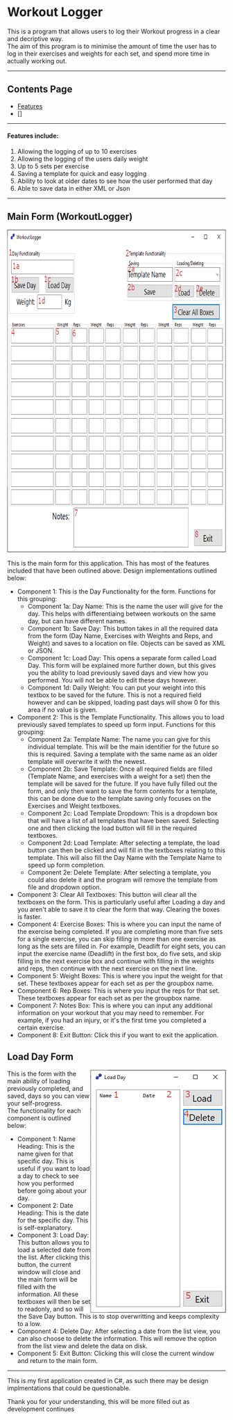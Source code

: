 # Workout Logger


This is a program that allows users to log their Workout progress in a clear and decriptive way.<br> The aim of this program is to minimise the amount of time the user has to log in their exercises and weights for each set, and spend more time in actually working out.

---
## Contents Page
* [Features](#features)
* []

---
<a name="features"></a>
#### Features include:

  1. Allowing the logging of up to 10 exercises
  2. Allowing the logging of the users daily weight
  3. Up to 5 sets per exercise
  4. Saving a template for quick and easy logging
  5. Ability to look at older dates to see how the user performed that day
  6. Able to save data in either XML or Json

---
<a name="mainform"></a>
## Main Form (WorkoutLogger)

<img align="centre" width="763" height="741" src="readme_imgs/main.png">

This is the main form for this application. This has most of the features included that have been outlined above. Design implementations outlined below:

* Component 1: This is the Day Functionality for the form. Functions for this grouping:
  * Component 1a: Day Name: This is the name the user will give for the day. This helps with differentiaing between workouts on the same day, but can have different names.
  * Component 1b: Save Day: This button takes in all the required data from the form (Day Name, Exercises with Weights and Reps, and Weight) and saves to a location on file. Objects can be saved as XML or JSON.
  * Component 1c: Load Day: This opens a separate form called Load Day. This form will be explained more further down, but this gives you the ability to load previously saved days and view how you performed. You will not be able to edit these days however.
  * Component 1d: Daily Weight: You can put your weight into this textbox to be saved for the future. This is not a required field however and can be skipped, loading past days will show 0 for this  area if no value is given.
* Component 2: This is the Template Functionality. This allows you to load previously saved templates to speed up form input. Functions for this grouping:
  * Component 2a: Template Name: The name you can give for this individual template. This will be the main identifier for the future so this is required. Saving a template with the same name as an older template will overwrite it with the newest.
  * Component 2b: Save Template: Once all required fields are filled (Template Name, and exercises with a weight for a set) then the template will be saved for the future. If you have fully filled out the form, and only then want to save the form contents for a template, this can be done due to the template saving only focuses on the Exercises and Weight textboxes.
  * Component 2c: Load Template Dropdown: This is a dropdown box that will have a list of all templates that have been saved. Selecting one and then clicking the load button will fill in the required textboxes. 
  * Component 2d: Load Template: After selecting a template, the load button can then be clicked and will fill in the textboxes relating to this template. This will also fill the Day Name with the Template Name to speed up form completion.
  * Component 2e: Delete Template: After selecting a template, you could also delete it and the program will remove the template from file and dropdown option.
* Component 3: Clear All Textboxes: This button will clear all the textboxes on the form. This is particularly useful after Loading a day and you aren't able to save it to clear the form that way. Clearing the boxes is faster.
* Component 4: Exercise Boxes: This is where you can input the name of the exercise being completed. If you are completing more than five sets for a single exercise, you can skip filling in more than one exercise as long as the sets are filled in. For example, Deadlift for eight sets, you can input the exercise name (Deadlift) in the first box, do five sets, and skip filling in the next exercise box and continue with filling in the weights and reps, then continue with the next exercise on the next line.
* Component 5: Weight Boxes: This is where you input the weight for that set. These textboxes appear for each set as per the groupbox name.
* Component 6: Rep Boxes: This is where you input the reps for that set. These textboxes appear for each set as per the groupbox name.
* Component 7: Notes Box: This is where you can input any additional information on your workout that you may need to remember. For example, if you had an injury, or it's the first time you completed a certain exercise.
* Component 8: Exit Button: Click this if you want to exit the application.

<a name="loadform"></a>
## Load Day Form

<img align="right" width="312" height="558" src="readme_imgs/load.png">


This is the form with the main ability of loading previously completed, and saved, days so you can view your self-progress. <br>
The functionality for each component is outlined below:<br>

* Component 1: Name Heading: This is the name given for that specific day. This is useful if you want to load a day to check to see how you performed before going about your day.
* Component 2: Date Heading: This is the date for the specific day. This is self-explanatory.
* Component 3: Load Day: This button allows you to load a selected date from the list. After clicking this button, the current window will close and the main form will be filled with the information. All these textboxes will then be set to readonly, and so will the Save Day button. This is to stop overwritting and keeps complexity to a low.
* Component 4: Delete Day: After selecting a date from the list view, you can also choose to delete the information. This will remove the option from the list view and delete the data on disk.
* Component 5: Exit Button: Clicking this will close the current window and return to the main form. 






---
<a name="footnote"></a>
This is my first application created in C#, as such there may be design implmentations that could be questionable.

Thank you for your understanding, this will be more filled out as development continues

